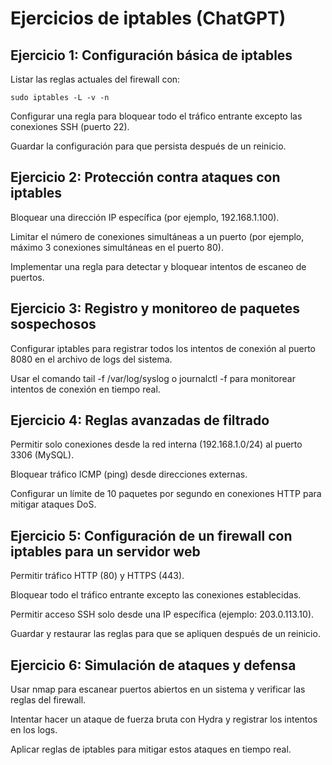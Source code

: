 # Ejercicios de iptables (ChatGPT)

## Ejercicio 1: Configuración básica de iptables

Listar las reglas actuales del firewall con:

    sudo iptables -L -v -n

Configurar una regla para bloquear todo el tráfico entrante excepto las conexiones SSH (puerto 22).

Guardar la configuración para que persista después de un reinicio.

## Ejercicio 2: Protección contra ataques con iptables

Bloquear una dirección IP específica (por ejemplo, 192.168.1.100).

Limitar el número de conexiones simultáneas a un puerto (por ejemplo, máximo 3 conexiones simultáneas en el puerto 80).

Implementar una regla para detectar y bloquear intentos de escaneo de puertos.

## Ejercicio 3: Registro y monitoreo de paquetes sospechosos

Configurar iptables para registrar todos los intentos de conexión al puerto 8080 en el archivo de logs del sistema.

Usar el comando tail -f /var/log/syslog o journalctl -f para monitorear intentos de conexión en tiempo real.

## Ejercicio 4: Reglas avanzadas de filtrado

Permitir solo conexiones desde la red interna (192.168.1.0/24) al puerto 3306 (MySQL).

Bloquear tráfico ICMP (ping) desde direcciones externas.

Configurar un límite de 10 paquetes por segundo en conexiones HTTP para mitigar ataques DoS.

## Ejercicio 5: Configuración de un firewall con iptables para un servidor web

Permitir tráfico HTTP (80) y HTTPS (443).

Bloquear todo el tráfico entrante excepto las conexiones establecidas.

Permitir acceso SSH solo desde una IP específica (ejemplo: 203.0.113.10).

Guardar y restaurar las reglas para que se apliquen después de un reinicio.

## Ejercicio 6: Simulación de ataques y defensa

Usar nmap para escanear puertos abiertos en un sistema y verificar las reglas del firewall.

Intentar hacer un ataque de fuerza bruta con Hydra y registrar los intentos en los logs.

Aplicar reglas de iptables para mitigar estos ataques en tiempo real.